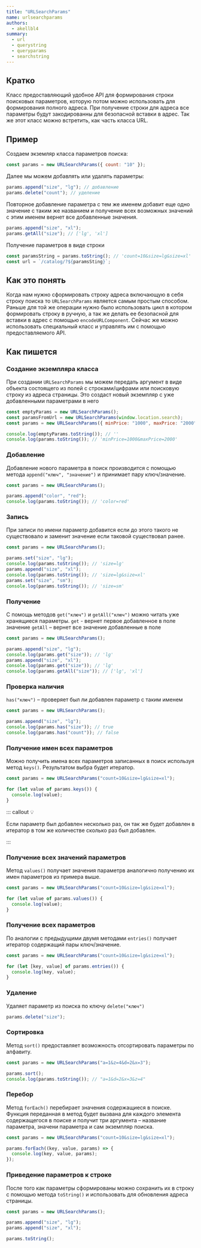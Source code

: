 ```yaml
---
title: "URLSearchParams"
name: urlsearchparams
authors:
  - akellbl4
summary:
  - url
  - querystring
  - queryparams
  - searchstring
---
```


## Кратко

Класс предоставляющий удобное API для формирования строки поисковых параметров, которую потом можно использовать для формирования полного адреса. При получение строки для адреса все параметры будут закодированны для безопасной вставки в адрес. Так же этот класс можно встретить, как часть класса URL.

## Пример

Создаем экземляр класса параметров поиска:

```js
const params = new URLSearchParams({ count: "10" });
```

Далее мы можем добавлять или удалять параметры:

```js
params.append("size", "lg"); // добавление
params.delete("count"); // уделение
```

Повторное добавление параметра с тем же именем добавит еще одно значение с таким же названием и получение всех возможных значений с этим именем вернет все добавленные значения.

```js
params.append("size", "xl");
params.getAll("size"); // ['lg', 'xl']
```

Получение параметров в виде строки

```js
const paramsString = params.toString(); // 'count=10&size=lg&size=xl'
const url = `/catalog/?${paramsSting}`;
```

## Как это понять

Когда нам нужно сформировать строку адреса включающую в себя строку поиска то `URLSearchParams` является самым простым способом. Раньше для той же операции нужно было использовать цикл в котором формировать строку в ручную, а так же делать ее безопасной для вставки в адрес с помощью `encodeURLComponent`. Сейчас же можно использовать специальный класс и управлять им с помощью предоставляемого API.

## Как пишется

### Создание экземпляра класса

При создании `URLSearchParams` мы можем передать аргумент в виде объекта состоящего из полей с строками/цифрами или поисковую строку из адреса страницы. Это создаст новый экземпляр с уже добавленными параметрами в него

```js
const emptyParams = new URLSearchParams();
const paramsFromUrl = new URLSearchParams(window.location.search);
const params = new URLSearchParams({ minPrice: "1000", maxPrice: "2000" });

console.log(emptyParams.toString()); // ''
console.log(params.toString()); // 'minPrice=1000&maxPrice=2000'
```

### Добавление

Добавление нового параметра в поиск производится с помощью метода `append("ключ", "значение")` и принимает пару ключ/значение.

```js
const params = new URLSearchParams();

params.append("color", "red");
console.log(params.toString()); // 'color=red'
```

### Запись

При записи по имени параметр добавится если до этого такого не существовало и заменит значение если таковой существовал ранее.

```js
const params = new URLSearchParams();

params.set("size", "lg");
console.log(params.toString()); // 'size=lg'
params.append("size", "xl");
console.log(params.toString()); // 'size=lg&size=xl'
params.set("size", "sm");
console.log(params.toString()); // 'size=sm'
```

### Получение

С помощь методов `get("ключ")` и `getAll("ключ")` можно читать уже хранящиеся параметры.
`get` - вернет первое добавленное в поле значение
`getAll` – вернет все значение добавленные в поле

```js
const params = new URLSearchParams();

params.append("size", "lg");
console.log(params.get("size")); // 'lg'
params.append("size", "xl");
console.log(params.get("size")); // 'lg'
console.log(params.getAll("size")); // ['lg', 'xl']
```

### Проверка наличия

`has("ключ")` – проверяет был ли добавлен параметр с таким именем

```js
const params = new URLSearchParams();

params.append("size", "lg");
console.log(params.has("size")); // true
console.log(params.has("count")); // false
```

### Получение имен всех параметров

Можно получить имена всех параметров записанных в поиск используя метод `keys()`. Результатом выбра будет итератор.

```js
const params = new URLSearchParams("count=10&size=lg&size=xl");

for (let value of params.keys()) {
  console.log(value);
}
```

::: callout 💡

Если параметр был добавлен несколько раз, он так же будет добавлен в итератор в том же количестве сколько раз был добавлен.

:::

### Получение всех значений параметров

Метод `values()` получает значения параметрв аналогично получению их имен параметров из примера выше.

```js
const params = new URLSearchParams("count=10&size=lg&size=xl");

for (let value of params.values()) {
  console.log(value);
}
```

### Получение всех параметров

По аналогии с предыдущими двумя методами `entries()` получает итератор содержащий пары ключ/значение.

```js
const params = new URLSearchParams("count=10&size=lg&size=xl");

for (let [key, value] of params.entries()) {
  console.log(key, value);
}
```

### Удаление

Удаляет параметр из поиска по ключу `delete("ключ")`

```js
params.delete("size");
```

### Сортировка

Метод `sort()` предоставляет возможность отсортировать параметры по алфавиту.

```js
const params = new URLSearchParams("a=1&z=4&d=2&x=3");

params.sort();
console.log(params.toString()); // "a=1&d=2&x=3&z=4"
```

### Перебор

Метод `forEach()` перебирает значения содержащиеся в поиске. Функция переданная в метод будет вызвана для каждого элемента содержащегося в поиске и получит три аргумента – название параметра, значени параметра и сам экземпляр поиска.

```js
const params = new URLSearchParams("count=10&size=lg&size=xl");

params.forEach((key, value, params) => {
  console.log(key, value, params);
});
```

### Приведение параметров к строке

После того как параметры сформированы можно сохранить их в строку с помощью метода `toString()` и использовать для обновления адреса страницы.

```js
const params = new URLSearchParams();

params.append("size", "lg");
params.append("size", "xl");

params.toString();
```
